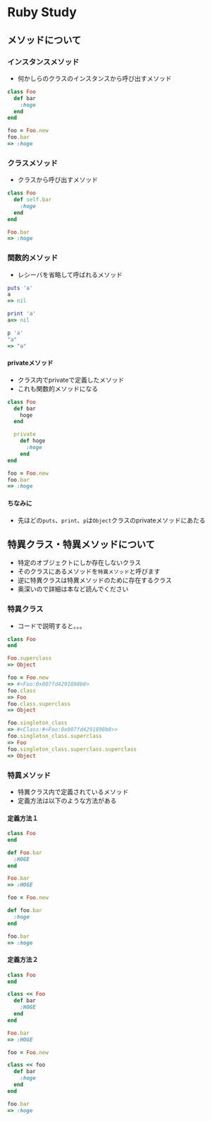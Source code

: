 # Ruby Study

## メソッドについて

### インスタンスメソッド

- 何かしらのクラスのインスタンスから呼び出すメソッド

```ruby
class Foo
  def bar
    :hoge
  end
end

foo = Foo.new
foo.bar
=> :hoge
```

### クラスメソッド

- クラスから呼び出すメソッド

```ruby
class Foo
  def self.bar
    :hoge
  end
end

Foo.bar
=> :hoge
```

### 関数的メソッド

- レシーバを省略して呼ばれるメソッド

```ruby
puts 'a'
a
=> nil

print 'a'
a=> nil

p 'a'
"a"
=> "a"
```

#### privateメソッド

- クラス内でprivateで定義したメソッド
- これも関数的メソッドになる

```ruby
class Foo
  def bar
    hoge
  end

  private
    def hoge
      :hoge
    end
end

foo = Foo.new
foo.bar
=> :hoge
```

#### ちなみに

- 先ほどの`puts`、`print`、`p`は`Object`クラスのprivateメソッドにあたる


## 特異クラス・特異メソッドについて

- 特定のオブジェクトにしか存在しないクラス
- そのクラスにあるメソッドを`特異メソッド`と呼びます
- 逆に特異クラスは特異メソッドのために存在するクラス
- 奥深いので詳細は本など読んでください

### 特異クラス

- コードで説明すると。。。

```ruby
class Foo
end

Foo.superclass
=> Object

foo = Foo.new
=> #<Foo:0x007fd4291898b8>
foo.class
=> Foo
foo.class.superclass
=> Object

foo.singleton_class
=> #<Class:#<Foo:0x007fd4291898b8>>
foo.singleton_class.superclass
=> Foo
foo.singleton_class.superclass.superclass
=> Object
```

### 特異メソッド

- 特異クラス内で定義されているメソッド
- 定義方法は以下のような方法がある

#### 定義方法１

```ruby
class Foo
end

def Foo.bar
  :HOGE
end

Foo.bar
=> :HOGE

foo = Foo.new

def foo.bar
  :hoge
end

foo.bar
=> :hoge
```

#### 定義方法２

```ruby
class Foo
end

class << Foo
  def bar
    :HOGE
  end
end

Foo.bar
=> :HOGE

foo = Foo.new

class << foo
  def bar
    :hoge
  end
end

foo.bar
=> :hoge
```
